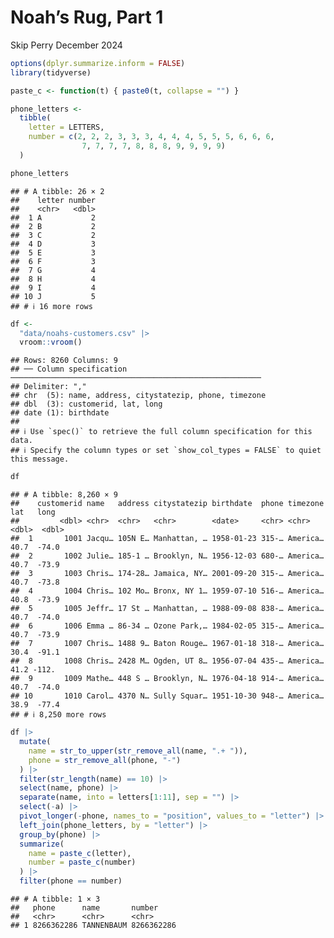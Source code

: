Noah’s Rug, Part 1
================
Skip Perry
December 2024

``` r
options(dplyr.summarize.inform = FALSE)
library(tidyverse)

paste_c <- function(t) { paste0(t, collapse = "") }
```

``` r
phone_letters <- 
  tibble(
    letter = LETTERS,
    number = c(2, 2, 2, 3, 3, 3, 4, 4, 4, 5, 5, 5, 6, 6, 6, 
                7, 7, 7, 7, 8, 8, 8, 9, 9, 9, 9)
  )

phone_letters
```

    ## # A tibble: 26 × 2
    ##    letter number
    ##    <chr>   <dbl>
    ##  1 A           2
    ##  2 B           2
    ##  3 C           2
    ##  4 D           3
    ##  5 E           3
    ##  6 F           3
    ##  7 G           4
    ##  8 H           4
    ##  9 I           4
    ## 10 J           5
    ## # ℹ 16 more rows

``` r
df <- 
  "data/noahs-customers.csv" |> 
  vroom::vroom()
```

    ## Rows: 8260 Columns: 9
    ## ── Column specification ────────────────────────────────────────────────────────
    ## Delimiter: ","
    ## chr  (5): name, address, citystatezip, phone, timezone
    ## dbl  (3): customerid, lat, long
    ## date (1): birthdate
    ## 
    ## ℹ Use `spec()` to retrieve the full column specification for this data.
    ## ℹ Specify the column types or set `show_col_types = FALSE` to quiet this message.

``` r
df
```

    ## # A tibble: 8,260 × 9
    ##    customerid name   address citystatezip birthdate  phone timezone   lat   long
    ##         <dbl> <chr>  <chr>   <chr>        <date>     <chr> <chr>    <dbl>  <dbl>
    ##  1       1001 Jacqu… 105N E… Manhattan, … 1958-01-23 315-… America…  40.7  -74.0
    ##  2       1002 Julie… 185-1 … Brooklyn, N… 1956-12-03 680-… America…  40.7  -73.9
    ##  3       1003 Chris… 174-28… Jamaica, NY… 2001-09-20 315-… America…  40.7  -73.8
    ##  4       1004 Chris… 102 Mo… Bronx, NY 1… 1959-07-10 516-… America…  40.8  -73.9
    ##  5       1005 Jeffr… 17 St … Manhattan, … 1988-09-08 838-… America…  40.7  -74.0
    ##  6       1006 Emma … 86-34 … Ozone Park,… 1984-02-05 315-… America…  40.7  -73.9
    ##  7       1007 Chris… 1488 9… Baton Rouge… 1967-01-18 318-… America…  30.4  -91.1
    ##  8       1008 Chris… 2428 M… Ogden, UT 8… 1956-07-04 435-… America…  41.2 -112. 
    ##  9       1009 Mathe… 448 S … Brooklyn, N… 1976-04-18 914-… America…  40.7  -74.0
    ## 10       1010 Carol… 4370 N… Sully Squar… 1951-10-30 948-… America…  38.9  -77.4
    ## # ℹ 8,250 more rows

``` r
df |> 
  mutate(
    name = str_to_upper(str_remove_all(name, ".+ ")),
    phone = str_remove_all(phone, "-")
  ) |> 
  filter(str_length(name) == 10) |> 
  select(name, phone) |> 
  separate(name, into = letters[1:11], sep = "") |> 
  select(-a) |> 
  pivot_longer(-phone, names_to = "position", values_to = "letter") |> 
  left_join(phone_letters, by = "letter") |> 
  group_by(phone) |> 
  summarize(
    name = paste_c(letter),
    number = paste_c(number)
  ) |> 
  filter(phone == number)
```

    ## # A tibble: 1 × 3
    ##   phone      name       number    
    ##   <chr>      <chr>      <chr>     
    ## 1 8266362286 TANNENBAUM 8266362286
